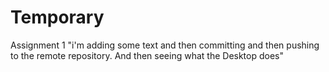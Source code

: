 # Temporary
Assignment 1
"i'm adding some text and then committing and then pushing to the remote repository. And then seeing what the Desktop does"